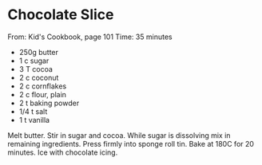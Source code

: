 # Chocolate Slice
From: Kid's Cookbook, page 101
Time: 35 minutes

* 250g butter
* 1 c sugar
* 3 T cocoa
* 2 c coconut
* 2 c cornflakes
* 2 c flour, plain
* 2 t baking powder
* 1/4 t salt
* 1 t vanilla

Melt butter.  Stir in sugar and cocoa.  While sugar is dissolving mix in remaining ingredients. Press firmly into sponge roll tin.  Bake at 180C for 20 minutes.  Ice with chocolate icing.

